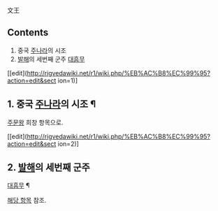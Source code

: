 文王

## Contents

    

1. 중국 [주나라](%EC%A3%BC%EB%82%98%EB%9D%BC.md)의 시조 
2. [발해](%EB%B0%9C%ED%95%B4.md)의 세번째 군주 [대흠무](%EB%8C%80%ED%9D%A0%EB%AC%B4.md)

[[edit](http://rigvedawiki.net/r1/wiki.php/%EB%AC%B8%EC%99%95?action=edit&sect
ion=1)]

## 1. 중국 [주나라](%EC%A3%BC%EB%82%98%EB%9D%BC.md)의 시조 ¶

[주문왕](%EC%A3%BC%EB%AC%B8%EC%99%95.md) 희창 항목으로.

  

[[edit](http://rigvedawiki.net/r1/wiki.php/%EB%AC%B8%EC%99%95?action=edit&sect
ion=2)]

## 2. [발해](%EB%B0%9C%ED%95%B4.md)의 세번째 군주
[대흠무](%EB%8C%80%ED%9D%A0%EB%AC%B4.md) ¶

[해당 항목](%EB%AC%B8%EC%99%95%28%EB%B0%9C%ED%95%B4%29.md) 참조.

